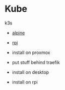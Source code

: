 # Kube

k3s



- [alpine](https://ncrmro.com/posts/alpine-k3s)
- [rpi](https://docs.technotim.live/posts/multi-arch-k3s-rpi/)

- install on proxmox
- put stuff behind traefik
- install on desktop
- install on rpi